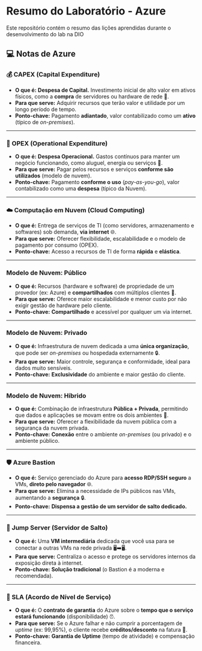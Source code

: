 # Resumo do Laboratório - Azure
Este repositório contém o resumo das lições aprendidas durante o desenvolvimento do lab na DIO

## 💻 Notas de Azure 

### **💰 CAPEX (Capital Expenditure)**
* **O que é:** **Despesa de Capital.** Investimento inicial de alto valor em ativos físicos, como a **compra** de servidores ou hardware de rede 🏢.
* **Para que serve:** Adquirir recursos que terão valor e utilidade por um longo período de tempo.
* **Ponto-chave:** Pagamento **adiantado**, valor contabilizado como um **ativo** (típico de *on-premises*).

---

### **💸 OPEX (Operational Expenditure)**
* **O que é:** **Despesa Operacional.** Gastos contínuos para manter um negócio funcionando, como aluguel, energia ou serviços 🔌.
* **Para que serve:** Pagar pelos recursos e serviços **conforme são utilizados** (modelo de nuvem).
* **Ponto-chave:** Pagamento **conforme o uso** (*pay-as-you-go*), valor contabilizado como uma **despesa** (típico da Nuvem).

---

### **☁️ Computação em Nuvem (Cloud Computing)**
* **O que é:** Entrega de serviços de TI (como servidores, armazenamento e softwares) sob demanda, **via internet** 🌐.
* **Para que serve:** Oferecer flexibilidade, escalabilidade e o modelo de pagamento por consumo (OPEX).
* **Ponto-chave:** Acesso a recursos de TI de forma **rápida** e **elástica**.

---

### **Modelo de Nuvem: Público**
* **O que é:** Recursos (hardware e software) de propriedade de um provedor (ex: Azure) e **compartilhados** com múltiplos clientes 🤝.
* **Para que serve:** Oferece maior escalabilidade e menor custo por não exigir gestão de hardware pelo cliente.
* **Ponto-chave:** **Compartilhado** e acessível por qualquer um via internet.

---

### **Modelo de Nuvem: Privado**
* **O que é:** Infraestrutura de nuvem dedicada a uma **única organização**, que pode ser *on-premises* ou hospedada externamente 🔒.
* **Para que serve:** Maior controle, segurança e conformidade, ideal para dados muito sensíveis.
* **Ponto-chave:** **Exclusividade** do ambiente e maior gestão do cliente.

---

### **Modelo de Nuvem: Híbrido**
* **O que é:** Combinação de infraestrutura **Pública + Privada**, permitindo que dados e aplicações se movam entre os dois ambientes 🔗.
* **Para que serve:** Oferecer a flexibilidade da nuvem pública com a segurança da nuvem privada.
* **Ponto-chave:** **Conexão** entre o ambiente *on-premises* (ou privado) e o ambiente público.

---

### **🛡️ Azure Bastion**
* **O que é:** Serviço gerenciado do Azure para **acesso RDP/SSH seguro** a VMs, **direto pelo navegador** 🌐.
* **Para que serve:** Elimina a necessidade de IPs públicos nas VMs, aumentando a **segurança** 🔒.
* **Ponto-chave:** **Dispensa a gestão de um servidor de salto dedicado.**

---

### **🚧 Jump Server (Servidor de Salto)**
* **O que é:** Uma **VM intermediária** dedicada que você usa para se conectar a outras VMs na rede privada 🖥️➡️🖥️.
* **Para que serve:** Centraliza o acesso e protege os servidores internos da exposição direta à internet.
* **Ponto-chave:** **Solução tradicional** (o Bastion é a moderna e recomendada).

---

### **📜 SLA (Acordo de Nível de Serviço)**
* **O que é:** O **contrato de garantia** do Azure sobre o **tempo que o serviço estará funcionando** (disponibilidade) ⏰.
* **Para que serve:** Se o Azure falhar e não cumprir a porcentagem de *uptime* (ex: 99,95%), o cliente recebe **créditos/desconto** na fatura 💸.
* **Ponto-chave:** **Garantia de Uptime** (tempo de atividade) e compensação financeira.
